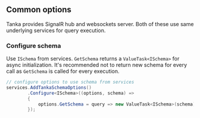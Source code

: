 ## Common options 

Tanka provides SignalR hub and websockets server. Both of these use
same underlying services for query execution.


### Configure schema

Use `ISchema` from services. `GetSchema` returns a `ValueTask<ISchema>`
for async initialization. It's recommended not to return new schema 
for every call as `GetSchema` is called for every execution.

```csharp
// configure options to use schema from services
services.AddTankaSchemaOptions()
        .Configure<ISchema>((options, schema) =>
        {
            options.GetSchema = query => new ValueTask<ISchema>(schema);
        });
```